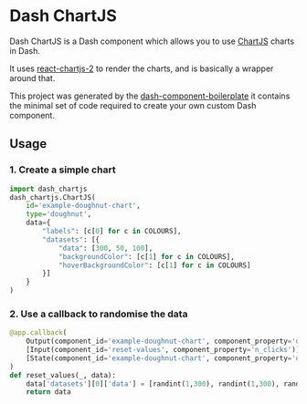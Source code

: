 # Dash ChartJS

Dash ChartJS is a Dash component which allows you to use [ChartJS](https://www.chartjs.org/samples/latest/) charts in Dash.

It uses [react-chartjs-2](https://github.com/jerairrest/react-chartjs-2) to render the charts, and
is basically a wrapper around that.

This project was generated by the [dash-component-boilerplate](https://github.com/plotly/dash-component-boilerplate) it contains the minimal set of code required to create your own custom Dash component.

## Usage

### 1. Create a simple chart

```python
import dash_chartjs
dash_chartjs.ChartJS(
    id='example-doughnut-chart',
    type='doughnut',
    data={
        "labels": [c[0] for c in COLOURS],
        "datasets": [{
            "data": [300, 50, 100],
            "backgroundColor": [c[1] for c in COLOURS],
            "hoverBackgroundColor": [c[1] for c in COLOURS]
        }]
    }
)
```

### 2. Use a callback to randomise the data

```python
@app.callback(
    Output(component_id='example-doughnut-chart', component_property='data'),
    [Input(component_id='reset-values', component_property='n_clicks')],
    [State(component_id='example-doughnut-chart', component_property='data')]
)
def reset_values(_, data):
    data['datasets'][0]['data'] = [randint(1,300), randint(1,300), randint(1,300)]
    return data
```
